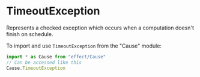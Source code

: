 # TimeoutException

Represents a checked exception which occurs when a computation doesn't
finish on schedule.

To import and use `TimeoutException` from the "Cause" module:

```ts
import * as Cause from "effect/Cause"
// Can be accessed like this
Cause.TimeoutException
```
